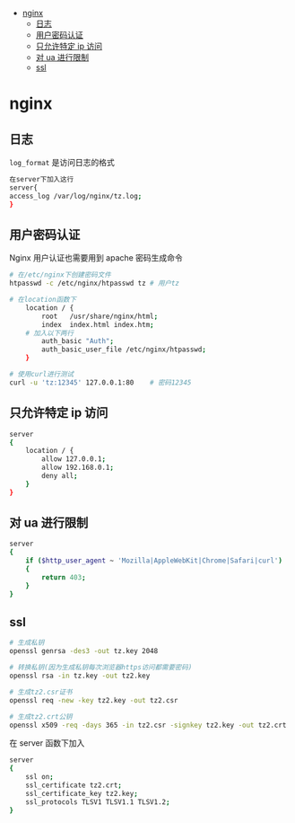 <!-- vim-markdown-toc GFM -->

* [nginx](#nginx)
    * [日志](#日志)
    * [用户密码认证](#用户密码认证)
    * [只允许特定 ip 访问](#只允许特定-ip-访问)
    * [对 ua 进行限制](#对-ua-进行限制)
    * [ssl](#ssl)

<!-- vim-markdown-toc -->

# nginx

## 日志

`log_format` 是访问日志的格式

```sh
在server下加入这行
server{
access_log /var/log/nginx/tz.log;
}
```

## 用户密码认证

Nginx 用户认证也需要用到 apache 密码生成命令

```sh
# 在/etc/nginx下创建密码文件
htpasswd -c /etc/nginx/htpasswd tz # 用户tz

# 在location函数下
    location / {
        root   /usr/share/nginx/html;
        index  index.html index.htm;
    # 加入以下两行
        auth_basic "Auth";
        auth_basic_user_file /etc/nginx/htpasswd;
    }

# 使用curl进行测试
curl -u 'tz:12345' 127.0.0.1:80    # 密码12345
```

## 只允许特定 ip 访问

```sh
server
{
    location / {
        allow 127.0.0.1;
        allow 192.168.0.1;
        deny all;
    }
}
```

## 对 ua 进行限制

```sh
server
{
    if ($http_user_agent ~ 'Mozilla|AppleWebKit|Chrome|Safari|curl')
    {
        return 403;
    }
}
```

## ssl

```sh
# 生成私钥
openssl genrsa -des3 -out tz.key 2048

# 转换私钥(因为生成私钥每次浏览器https访问都需要密码)
openssl rsa -in tz.key -out tz2.key

# 生成tz2.csr证书
openssl req -new -key tz2.key -out tz2.csr

# 生成tz2.crt公钥
openssl x509 -req -days 365 -in tz2.csr -signkey tz2.key -out tz2.crt
```

在 server 函数下加入

```sh
server
{
    ssl on;
    ssl_certificate tz2.crt;
    ssl_certificate_key tz2.key;
    ssl_protocols TLSV1 TLSV1.1 TLSV1.2;
}
```
